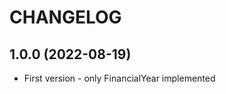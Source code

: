 CHANGELOG
=========

1.0.0 (2022-08-19)
------------------

* First version - only FinancialYear implemented
